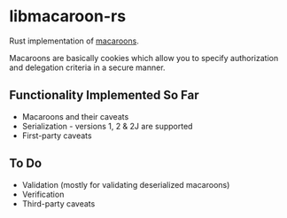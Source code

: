 # libmacaroon-rs

Rust implementation of [macaroons](https://research.google.com/pubs/pub41892.html).

Macaroons are basically cookies which allow you to specify authorization and delegation criteria in a secure manner.

## Functionality Implemented So Far

- Macaroons and their caveats
- Serialization - versions 1, 2 & 2J are supported
- First-party caveats

## To Do

- Validation (mostly for validating deserialized macaroons)
- Verification
- Third-party caveats